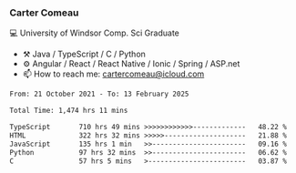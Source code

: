 ### Carter Comeau

💻 University of Windsor Comp. Sci Graduate

- ⚒️ Java / TypeScript / C / Python
- ⚙️ Angular / React / React Native / Ionic / Spring / ASP.net
- 📫 How to reach me: cartercomeau@icloud.com

<!--START_SECTION:waka-->

```txt
From: 21 October 2021 - To: 13 February 2025

Total Time: 1,474 hrs 11 mins

TypeScript       710 hrs 49 mins >>>>>>>>>>>>-------------   48.22 %
HTML             322 hrs 32 mins >>>>>--------------------   21.88 %
JavaScript       135 hrs 1 min   >>-----------------------   09.16 %
Python           97 hrs 32 mins  >>-----------------------   06.62 %
C                57 hrs 5 mins   >------------------------   03.87 %
```

<!--END_SECTION:waka-->

